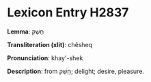 # Lexicon Entry H2837

**Lemma**: חֵשֶׁק

**Transliteration (xlit)**: chêsheq

**Pronunciation**: khay'-shek

**Description**:
from חָשַׁק; delight; desire, pleasure.
